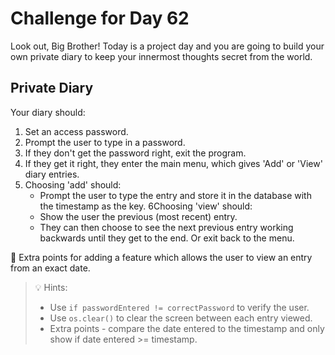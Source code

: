 # Challenge for Day 62

Look out, Big Brother! Today is a project day and you are going to build your own private diary to keep your innermost thoughts secret from the world.

## Private Diary

Your diary should:

1. Set an access password.
2. Prompt the user to type in a password.
3. If they don't get the password right, exit the program.
4. If they get it right, they enter the main menu, which gives 'Add' or 'View' diary entries.
5. Choosing 'add' should:
    - Prompt the user to type the entry and store it in the database with the timestamp as the key.
6Choosing 'view' should:
    - Show the user the previous (most recent) entry.
    - They can then choose to see the next previous entry working backwards until they get to the end. Or exit back to the menu.

🥳 Extra points for adding a feature which allows the user to view an entry from an exact date.

> 💡 Hints:
> - Use `if passwordEntered != correctPassword` to verify the user.
> - Use `os.clear()` to clear the screen between each entry viewed.
> - Extra points - compare the date entered to the timestamp and only show if date entered >= timestamp.
